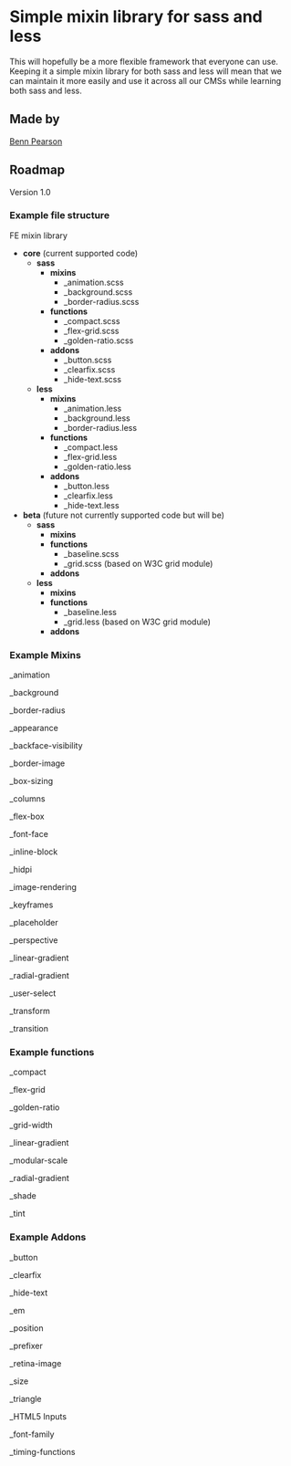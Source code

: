 # Simple mixin library for sass and less

This will hopefully be a more flexible framework that everyone can use. Keeping it a simple mixin library for both sass and less will mean that we can maintain it more easily and use it across all our CMSs while learning both sass and less.

## Made by

[Benn Pearson](twitter.com/bennpearson)


## Roadmap

Version 1.0

### Example file structure

FE mixin library
- **core** (current supported code)
    - **sass**
        - **mixins**
            - _animation.scss
            - _background.scss
            - _border-radius.scss
        - **functions**
            - _compact.scss
            - _flex-grid.scss
            - _golden-ratio.scss
        - **addons**
            - _button.scss
            - _clearfix.scss
            - _hide-text.scss
    - **less**
        - **mixins**
            - _animation.less
            - _background.less
            - _border-radius.less
        - **functions**
            - _compact.less
            - _flex-grid.less
            - _golden-ratio.less
        - **addons**
            - _button.less
            - _clearfix.less
            - _hide-text.less
- **beta** (future not currently supported code but will be)
    - **sass**
        - **mixins**
        - **functions**
            - _baseline.scss
            - _grid.scss (based on W3C grid module)
        - **addons**
    - **less**
        - **mixins**
        - **functions**
            - _baseline.less
            - _grid.less (based on W3C grid module)
        - **addons**

### Example Mixins
_animation

_background

_border-radius

_appearance

_backface-visibility

_border-image

_box-sizing

_columns

_flex-box

_font-face

_inline-block

_hidpi

_image-rendering

_keyframes

_placeholder

_perspective

_linear-gradient

_radial-gradient

_user-select

_transform

_transition

### Example functions
_compact

_flex-grid

_golden-ratio

_grid-width

_linear-gradient

_modular-scale

_radial-gradient

_shade

_tint

### Example Addons
_button

_clearfix

_hide-text

_em

_position

_prefixer

_retina-image

_size

_triangle

_HTML5 Inputs

_font-family

_timing-functions
